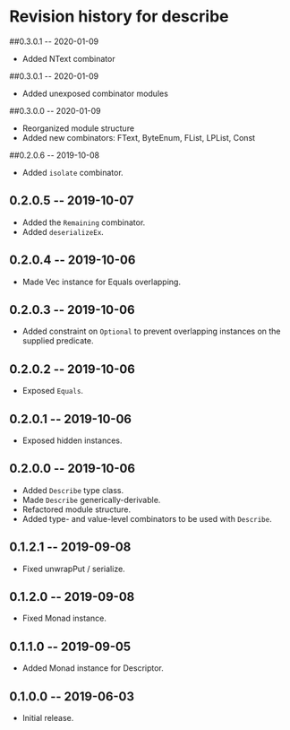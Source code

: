 # Revision history for describe

##0.3.0.1 -- 2020-01-09

* Added NText combinator

##0.3.0.1 -- 2020-01-09

* Added unexposed combinator modules

##0.3.0.0 -- 2020-01-09

* Reorganized module structure
* Added new combinators: FText, ByteEnum, FList, LPList, Const

##0.2.0.6 -- 2019-10-08

* Added `isolate` combinator.

## 0.2.0.5 -- 2019-10-07

* Added the `Remaining` combinator.
* Added `deserializeEx`.

## 0.2.0.4 -- 2019-10-06

* Made Vec instance for Equals overlapping. 

## 0.2.0.3 -- 2019-10-06

* Added constraint on `Optional` to prevent overlapping instances on the supplied predicate.

## 0.2.0.2 -- 2019-10-06

* Exposed `Equals`.

## 0.2.0.1 -- 2019-10-06

* Exposed hidden instances.

## 0.2.0.0 -- 2019-10-06

* Added `Describe` type class.
* Made `Describe` generically-derivable.
* Refactored module structure.
* Added type- and value-level combinators to be used with `Describe`.

## 0.1.2.1 -- 2019-09-08

* Fixed unwrapPut / serialize.

## 0.1.2.0 -- 2019-09-08

* Fixed Monad instance.

## 0.1.1.0 -- 2019-09-05

* Added Monad instance for Descriptor.

## 0.1.0.0 -- 2019-06-03

* Initial release.
